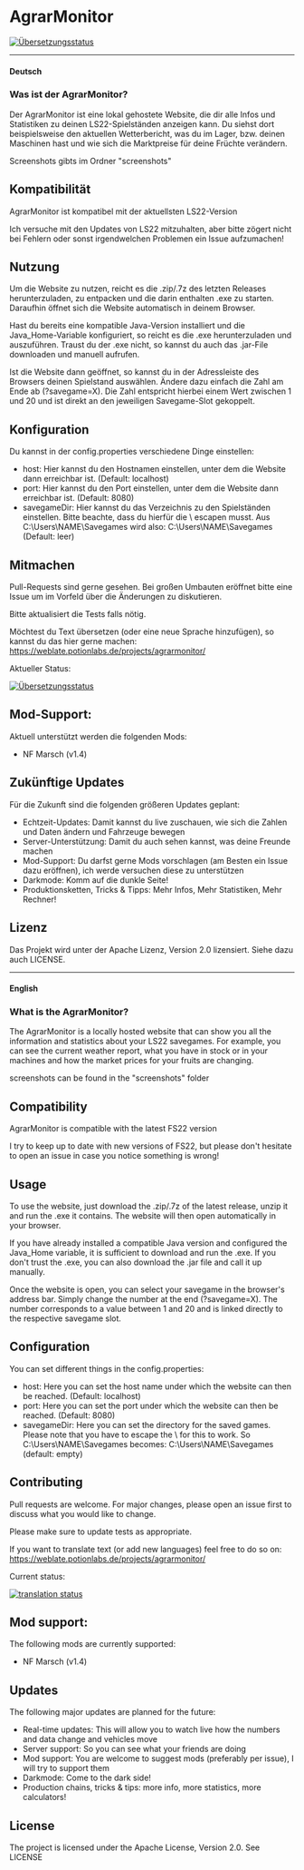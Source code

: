 # AgrarMonitor

[![Übersetzungsstatus](https://weblate.potionlabs.de/widgets/agrarmonitor/-/svg-badge.svg)](https://weblate.potionlabs.de/engage/agrarmonitor/)

---

#### Deutsch

### Was ist der AgrarMonitor?
Der AgrarMonitor ist eine lokal gehostete Website, die dir alle Infos und Statistiken zu deinen LS22-Spielständen anzeigen kann. Du siehst dort beispielsweise den aktuellen Wetterbericht, was du im Lager, bzw. deinen Maschinen hast und wie sich die Marktpreise für deine Früchte verändern.

Screenshots gibts im Ordner "screenshots"

## Kompatibilität
AgrarMonitor ist kompatibel mit der aktuellsten LS22-Version

Ich versuche mit den Updates von LS22 mitzuhalten, aber bitte zögert nicht bei Fehlern oder sonst irgendwelchen Problemen ein Issue aufzumachen!

## Nutzung
Um die Website zu nutzen, reicht es die .zip/.7z des letzten Releases herunterzuladen, zu entpacken und die darin enthalten .exe zu starten. Daraufhin öffnet sich die Website automatisch in deinem Browser.

Hast du bereits eine kompatible Java-Version installiert und die Java_Home-Variable konfiguriert, so reicht es die .exe herunterzuladen und auszuführen. Traust du der .exe nicht, so kannst du auch das .jar-File downloaden und manuell aufrufen.

Ist die Website dann geöffnet, so kannst du in der Adressleiste des Browsers deinen Spielstand auswählen. Ändere dazu einfach die Zahl am Ende ab (?savegame=X). Die Zahl entspricht hierbei einem Wert zwischen 1 und 20 und ist direkt an den jeweiligen Savegame-Slot gekoppelt.

## Konfiguration
Du kannst in der config.properties verschiedene Dinge einstellen:
- host: Hier kannst du den Hostnamen einstellen, unter dem die Website dann erreichbar ist. (Default: localhost)
- port: Hier kannst du den Port einstellen, unter dem die Website dann erreichbar ist. (Default: 8080)
- savegameDir: Hier kannst du das Verzeichnis zu den Spielständen einstellen. Bitte beachte, dass du hierfür die \ escapen musst. Aus C:\Users\NAME\Savegames wird also: C:\\Users\\NAME\\Savegames (Default: leer)

## Mitmachen
Pull-Requests sind gerne gesehen. Bei großen Umbauten eröffnet bitte eine Issue um im Vorfeld über die Änderungen zu diskutieren.

Bitte aktualisiert die Tests falls nötig.

Möchtest du Text übersetzen (oder eine neue Sprache hinzufügen), so kannst du das hier gerne machen:  https://weblate.potionlabs.de/projects/agrarmonitor/

Aktueller Status:

[![Übersetzungsstatus](https://weblate.potionlabs.de/widgets/agrarmonitor/-/multi-auto.svg)](https://weblate.potionlabs.de/engage/agrarmonitor/)

## Mod-Support:
Aktuell unterstützt werden die folgenden Mods:
- NF Marsch (v1.4)

## Zukünftige Updates
Für die Zukunft sind die folgenden größeren Updates geplant:
- Echtzeit-Updates: Damit kannst du live zuschauen, wie sich die Zahlen und Daten ändern und Fahrzeuge bewegen
- Server-Unterstützung: Damit du auch sehen kannst, was deine Freunde machen
- Mod-Support: Du darfst gerne Mods vorschlagen (am Besten ein Issue dazu eröffnen), ich werde versuchen diese zu unterstützen
- Darkmode: Komm auf die dunkle Seite!
- Produktionsketten, Tricks & Tipps: Mehr Infos, Mehr Statistiken, Mehr Rechner!

## Lizenz
Das Projekt wird unter der Apache Lizenz, Version 2.0 lizensiert. Siehe dazu auch LICENSE.

---

#### English

### What is the AgrarMonitor?
The AgrarMonitor is a locally hosted website that can show you all the information and statistics about your LS22 savegames. For example, you can see the current weather report, what you have in stock or in your machines and how the market prices for your fruits are changing.

screenshots can be found in the "screenshots" folder

## Compatibility
AgrarMonitor is compatible with the latest FS22 version

I try to keep up to date with new versions of FS22, but please don't hesitate to open an issue in case you notice something is wrong!

## Usage
To use the website, just download the .zip/.7z of the latest release, unzip it and run the .exe it contains. The website will then open automatically in your browser.

If you have already installed a compatible Java version and configured the Java_Home variable, it is sufficient to download and run the .exe. If you don't trust the .exe, you can also download the .jar file and call it up manually.

Once the website is open, you can select your savegame in the browser's address bar. Simply change the number at the end (?savegame=X). The number corresponds to a value between 1 and 20 and is linked directly to the respective savegame slot.

## Configuration
You can set different things in the config.properties:
- host: Here you can set the host name under which the website can then be reached. (Default: localhost)
- port: Here you can set the port under which the website can then be reached. (Default: 8080)
- savegameDir: Here you can set the directory for the saved games. Please note that you have to escape the \ for this to work. So C:\Users\NAME\Savegames becomes: C:\\Users\\NAME\\Savegames (default: empty)

## Contributing
Pull requests are welcome. For major changes, please open an issue first to discuss what you would like to change.

Please make sure to update tests as appropriate.

If you want to translate text (or add new languages) feel free to do so on: https://weblate.potionlabs.de/projects/agrarmonitor/

Current status:

[![translation status](https://weblate.potionlabs.de/widgets/agrarmonitor/-/multi-auto.svg)](https://weblate.potionlabs.de/engage/agrarmonitor/)

## Mod support:
The following mods are currently supported:
- NF Marsch (v1.4)

## Updates
The following major updates are planned for the future:
- Real-time updates: This will allow you to watch live how the numbers and data change and vehicles move
- Server support: So you can see what your friends are doing
- Mod support: You are welcome to suggest mods (preferably per issue), I will try to support them
- Darkmode: Come to the dark side!
- Production chains, tricks & tips: more info, more statistics, more calculators!

## License
The project is licensed under the Apache License, Version 2.0. See LICENSE